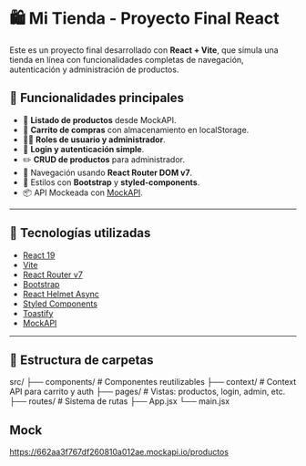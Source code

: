 # 🛍️ Mi Tienda - Proyecto Final React

Este es un proyecto final desarrollado con **React + Vite**, que simula una tienda en línea con funcionalidades completas de navegación, autenticación y administración de productos.

## 🚀 Funcionalidades principales

- 🧾 **Listado de productos** desde MockAPI.
- 🛒 **Carrito de compras** con almacenamiento en localStorage.
- 🧑‍💼 **Roles de usuario y administrador**.
- 🔐 **Login y autenticación simple**.
- ✏️ **CRUD de productos** para administrador.
- 🧭 Navegación usando **React Router DOM v7**.
- 🎨 Estilos con **Bootstrap** y **styled-components**.
- 📦 API Mockeada con [MockAPI](https://mockapi.io).

---

## 🧱 Tecnologías utilizadas

- [React 19](https://react.dev/)
- [Vite](https://vitejs.dev/)
- [React Router v7](https://reactrouter.com/)
- [Bootstrap](https://getbootstrap.com/)
- [React Helmet Async](https://github.com/staylor/react-helmet-async)
- [Styled Components](https://styled-components.com/)
- [Toastify](https://fkhadra.github.io/react-toastify/)
- [MockAPI](https://mockapi.io/)

---

## 📁 Estructura de carpetas

src/
├── components/ # Componentes reutilizables
├── context/ # Context API para carrito y auth
├── pages/ # Vistas: productos, login, admin, etc.
├── routes/ # Sistema de rutas
├── App.jsx
└── main.jsx

## Mock 
https://662aa3f767df260810a012ae.mockapi.io/productos
